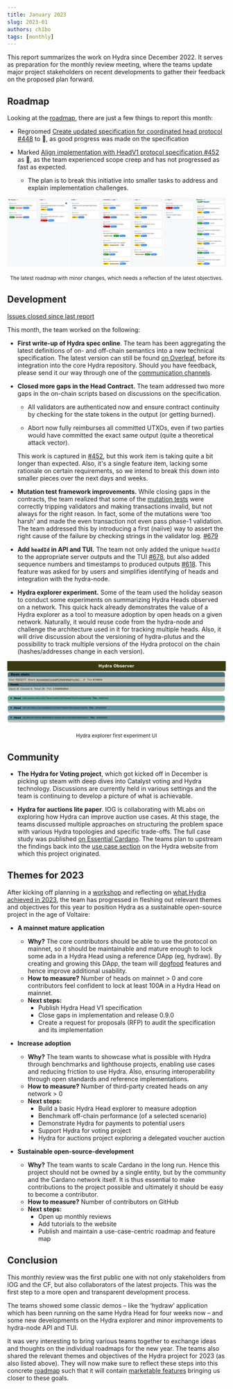 ```yaml
---
title: January 2023
slug: 2023-01
authors: ch1bo
tags: [monthly]
---
```


This report summarizes the work on Hydra since December 2022. It serves as
preparation for the monthly review meeting, where the teams update major project
stakeholders on recent developments to gather their feedback on the proposed
plan forward.

## Roadmap

Looking at the [roadmap](https://github.com/orgs/input-output-hk/projects/21),
there are just a few things to report this month:

- Regroomed [Create updated specification for coordinated head protocol
  #448](https://github.com/input-output-hk/hydra/issues/448) to :yellow_heart:,
  as good progress was made on the specification

- Marked [Align implementation with HeadV1 protocol specification
  #452](https://github.com/input-output-hk/hydra/issues/452) as :red_circle:, as
  the team experienced scope creep and has not progressed as fast as expected.
  + The plan is to break this initiative into smaller tasks to address and
    explain implementation challenges.
  
![](./img/2023-01-roadmap.png) <small><center> The latest roadmap with minor
changes, which needs a reflection of the latest objectives. </center></small>

## Development

[Issues closed since last
report](https://github.com/input-output-hk/hydra/issues?q=is%3Aclosed+sort%3Aupdated-desc+closed%3A2022-12-23..2023-01-24)

This month, the team worked on the following:
  
- **First write-up of Hydra spec online**. The team has been aggregating the
  latest definitions of on- and off-chain semantics into a new technical
  specification. The latest version can still be found [on
  Overleaf](https://www.overleaf.com/project/6389ba5edbcf7a51fda1328f), before
  its integration into the core Hydra repository. Should you have feedback,
  please send it our way through one of the [communication
  channels](https://github.com/input-output-hk/hydra/blob/master/SUPPORT.md).

- **Closed more gaps in the Head Contract.** The team addressed two more gaps in
  the on-chain scripts based on discussions on the specification.

  + All validators are authenticated now and ensure contract continuity by
    checking for the state tokens in the output (or getting burned).

  + Abort now fully reimburses all committed UTXOs, even if two parties would
    have committed the exact same output (quite a theoretical attack vector).

  This work is captured in
  [#452](https://github.com/input-output-hk/hydra/issues/452), but this work
  item is taking quite a bit longer than expected. Also, it's a single feature
  item, lacking some rationale on certain requirements, so we intend to break
  this down into smaller pieces over the next days and weeks.

- **Mutation test framework improvements.** While closing gaps in the contracts,
  the team realized that some of the [mutation
  tests](https://hydra.family/head-protocol/haddock/hydra-node/tests/Hydra-Chain-Direct-Contract-Mutation.html)
  were correctly tripping validators and making transactions invalid, but not
  always for the right reason. In fact, some of the mutations were ‘too harsh’
  and made the even transaction not even pass phase-1 validation. The team
  addressed this by introducing a first (naiive) way to assert the right cause
  of the failure by checking strings in the validator log.
  [#679](https://github.com/input-output-hk/hydra/pulls/679)

- **Add `headId` in API and TUI.** The team not only added the unique `headId`
  to the appropriate server outputs and the TUI
  [#678](https://github.com/input-output-hk/hydra/pull/678), but also added
  sequence numbers and timestamps to produced outputs
  [#618](https://github.com/input-output-hk/hydra/pull/618). This feature was
  asked for by users and simplifies identifying of heads and integration with
  the hydra-node.

- **Hydra explorer experiment.** Some of the team used the holiday season to
  conduct some experiments on summarizing Hydra Heads observed on a network.
  This quick hack already demonstrates the value of a Hydra explorer as a tool
  to measure adoption by open heads on a given network. Naturally, it would
  reuse code from the hydra-node and challenge the architecture used in it for
  tracking multiple heads. Also, it will drive discussion about the versioning
  of hydra-plutus and the possibility to track multiple versions of the Hydra
  protocol on the chain (hashes/addresses change in each version).
  
![](./img/2023-01-explorer.png) <small><center> Hydra explorer first experiment
UI </center></small>

## Community

- **The Hydra for Voting project**, which got kicked off in December is picking
  up steam with deep dives into Catalyst voting and Hydra technology.
  Discussions are currently held in various settings and the team is continuing
  to develop a picture of what is achievable.

- **Hydra for auctions lite paper**. IOG is collaborating with MLabs on
  exploring how Hydra can improve auction use cases. At this stage, the teams
  discussed multiple approaches on structuring the problem space with various
  Hydra topologies and specific trade-offs. The full case study was published
  [on Essential
  Cardano](https://www.essentialcardano.io/article/implementing-auction-projects-using-hydra).
  The teams plan to upstream the findings back into the [use case
  section](https://hydra.family/head-protocol/use-cases/nft-auction/) on the
  Hydra website from which this project originated.
  
## Themes for 2023

After kicking off planning in a
[workshop](http://ncoding.at:3000/head-protocol/monthly/2022-11#cardano-summit--workshop)
and reflecting on [what Hydra achieved in
2023](https://cardanofoundation.org/en/news/hydra-head-protocol-an-open-source-solution-for-scalability/),
the team has progressed in fleshing out relevant themes and objectives for this
year to position Hydra as a sustainable open-source project in the age of
Voltaire:

- **A mainnet mature application**
  + **Why?** The core contributors should be able to use the protocol on
    mainnet, so it should be maintainable and mature enough to lock some ada in
    a Hydra Head using a reference DApp (eg, hydraw). By creating and growing
    this DApp, the team will
    [dogfood](https://en.wikipedia.org/wiki/Eating_your_own_dog_food) features
    and hence improve additional usability.
  + **How to measure?** Number of heads on mainnet > 0 and core contributors
    feel confident to lock at least 100₳ in a Hydra Head on mainnet.
  + **Next steps:**
    - Publish Hydra Head V1 specification
    - Close gaps in implementation and release 0.9.0
    - Create a request for proposals (RFP) to audit the specification and its
      implementation

- **Increase adoption**
  + **Why?** The team wants to showcase what is possible with Hydra through
    benchmarks and lighthouse projects, enabling use cases and reducing friction
    to use Hydra. Also, ensuring interoperability through open standards and
    reference implementations.
  + **How to measure?** Number of third-party created heads on any network > 0
  + **Next steps:**
    - Build a basic Hydra Head explorer to measure adoption
    - Benchmark off-chain performance (of a selected scenario)
    - Demonstrate Hydra for payments to potential users
    - Support Hydra for voting project
    - Hydra for auctions project exploring a delegated voucher auction

- **Sustainable open-source-development**
  + **Why?** The team wants to scale Cardano in the long run. Hence this project
    should not be owned by a single entity, but by the community and the Cardano
    network itself. It is thus essential to make contributions to the project
    possible and ultimately it should be easy to become a contributor.
  + **How to measure?** Number of contributors on GitHub
  + **Next steps:**
    - Open up monthly reviews
    - Add tutorials to the website
    - Publish and maintain a use-case-centric roadmap and feature map

## Conclusion

This monthly review was the first public one with not only stakeholders from IOG
and the CF, but also collaborators of the latest projects. This was the first
step to a more open and transparent development process.

The teams showed some classic demos – like the ‘hydraw’ application which has
been running on the same Hydra Head for four weeks now – and some new
developments on the Hydra explorer and minor improvements to hydra-node API and
TUI.

It was very interesting to bring various teams together to exchange ideas and
thoughts on the individual roadmaps for the new year. The teams also shared the
relevant themes and objectives of the Hydra project for 2023 (as also listed
above). They will now make sure to reflect these steps into this concrete
[roadmap](https://github.com/orgs/input-output-hk/projects/21) such that it will
contain [marketable features](https://www.agilealliance.org/glossary/mmf/)
bringing us closer to these goals.
